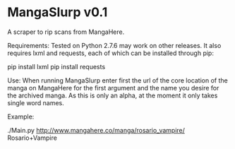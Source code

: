 MangaSlurp v0.1
==========

A scraper to rip scans from MangaHere.

Requirements:
Tested on Python 2.7.6 may work on other releases.
It also requires lxml and requests, each of which can be installed through pip:

pip install lxml
pip install requests


Use:
When running MangaSlurp enter first the url of the core location of the manga on MangaHere for the first argument and the name you desire for the archived manga.  As this is only an alpha, at the moment it only takes single word names.

Example:

./Main.py http://www.mangahere.co/manga/rosario_vampire/ Rosario+Vampire
